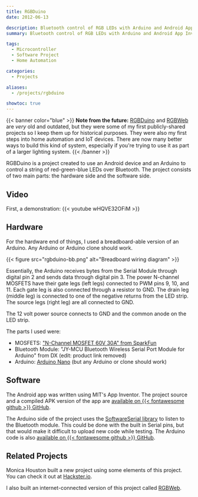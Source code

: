 ```yaml
---
title: RGBDuino
date: 2012-06-13

description: Bluetooth control of RGB LEDs with Arduino and Android App Inventor
summary: Bluetooth control of RGB LEDs with Arduino and Android App Inventor.

tags:
  - Microcontroller
  - Software Project
  - Home Automation

categories:
  - Projects

aliases:
  - /projects/rgbduino

showtoc: true
---
```


{{< banner color="blue" >}}
**Note from the future:** [RGBDuino](/posts/rgbduino) and [RGBWeb](/posts/rgbweb) are _very_ old and outdated, but they were some of my first publicly-shared projects so I keep them up for historical purposes. They were also my first steps into home automation and IoT devices.
There are now many better ways to build this kind of system, especially if you're trying to use it as part of a larger lighting system.
{{< /banner >}}

RGBDuino is a project created to use an Android device and an Arduino to control a string of red-green-blue LEDs over Bluetooth. The project consists of two main parts: the hardware side and the software side.

## Video

First, a demonstration:
{{< youtube wHQVE32OFiM >}}

## Hardware

For the hardware end of things, I used a breadboard-able version of an Arduino. Any Arduino or Arduino clone should work.

{{< figure src="rgbduino-bb.png" alt="Breadboard wiring diagram" >}}

Essentially, the Arduino receives bytes from the Serial Module through digital pin 2 and sends data through digital pin 3. The power N-channel MOSFETS have their gate legs (left legs) connected to PWM pins 9, 10, and 11. Each gate leg is also connected through a resistor to GND. The drain leg (middle leg) is connected to one of the negative returns from the LED strip. The source legs (right leg) are all connected to GND.

The 12 volt power source connects to GND and the common anode on the LED strip.

The parts I used were:

- MOSFETS: ["N-Channel MOSFET 60V 30A" from SparkFun](https://www.sparkfun.com/products/10213)
- Bluetooth Module: "JY-MCU Bluetooth Wireless Serial Port Module for Arduino" from DX (edit: product link removed)
- Arduino: [Arduino Nano](https://www.arduino.cc/en/Main/ArduinoBoardNano) (but any Arduino or clone should work)

## Software

The Android app was written using MIT's App Inventor. The project source and a compiled APK version of the app are [available on {{< fontawesome github >}} GitHub](https://github.com/corbanmailloux/RGBDuino).

The Arduino side of the project uses the [SoftwareSerial library](https://www.arduino.cc/en/Reference/softwareSerial) to listen to the Bluetooth module. This could be done with the built in Serial pins, but that would make it difficult to upload new code while testing. The Arduino code is also [available on {{< fontawesome github >}} GitHub](https://github.com/corbanmailloux/RGBDuino/blob/master/Arduino/RGBDuino.ino).

## Related Projects

Monica Houston built a new project using some elements of this project. You can check it out at [Hackster.io](https://www.hackster.io/monica/rgb-leds-controlled-from-android-app-5ffe2e).

I also built an internet-connected version of this project called [RGBWeb](/posts/rgbweb).
